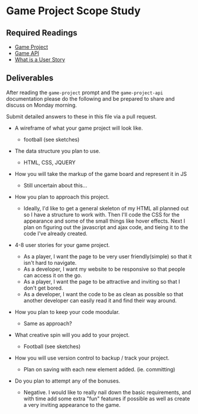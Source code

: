 # Game Project Scope Study

## Required Readings

-   [Game Project](https://github.com/ga-wdi-boston/game-project)
-   [Game API](https://github.com/ga-wdi-boston/game-project-api)
-   [What is a User Story](http://searchsoftwarequality.techtarget.com/definition/user-story)

## Deliverables

After reading the `game-project` prompt and the `game-project-api` documentation
please do the following and be prepared to share and discuss on Monday morning.

Submit detailed answers to these in this file via a pull request.

- A wireframe of what your game project will look like.
  - football (see sketches)

- The data structure you plan to use.
  - HTML, CSS, JQUERY

- How you will take the markup of the game board and represent it in JS
  - Still uncertain about this...

- How you plan to approach this project.
  - Ideally, I'd like to get a general skeleton of my HTML all planned out so I have a structure to work with.
    Then I'll code the CSS for the appearance and some of the small things like hover effects.
    Next I plan on figuring out the javascript and ajax code, and tieing it to the code I've already created.

- 4-8 user stories for your game project.
  - As a player, I want the page to be very user friendly(simple) so that it isn't hard to navigate.
  - As a developer, I want my website to be responsive so that people can access it on the go.
  - As a player, I want the page to be attractive and inviting so that I don't get bored.
  - As a developer, I want the code to be as clean as possible so that another developer can easily read it
    and find their way around.

- How you plan to keep your code moodular.
  - Same as approach?

- What creative spin will you add to your project.
  - Football (see sketches)

- How you will use version control to backup / track your project.
  - Plan on saving with each new element added. (ie. committing)

- Do you plan to attempt any of the bonuses.
  - Negative. I would like to really nail down the basic requirements, and with time add some extra "fun"
    features if possible as well as create a very inviting appearance to the game.
